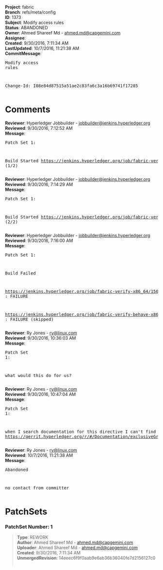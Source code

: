 <strong>Project</strong>: fabric<br><strong>Branch</strong>: refs/meta/config<br><strong>ID</strong>: 1373<br><strong>Subject</strong>: Modify access rules<br><strong>Status</strong>: ABANDONED<br><strong>Owner</strong>: Ahmed Shareef Md - ahmed.md@capgemini.com<br><strong>Assignee</strong>:<br><strong>Created</strong>: 9/30/2016, 7:11:34 AM<br><strong>LastUpdated</strong>: 10/7/2016, 11:21:38 AM<br><strong>CommitMessage</strong>:<br><pre>Modify access rules

Change-Id: I08e84d87515a51ae2c83fa6c3a16b69741f17285
</pre><h1>Comments</h1><strong>Reviewer</strong>: Hyperledger Jobbuilder - jobbuilder@jenkins.hyperledger.org<br><strong>Reviewed</strong>: 9/30/2016, 7:12:52 AM<br><strong>Message</strong>: <pre>Patch Set 1:

Build Started https://jenkins.hyperledger.org/job/fabric-verify-x86_64/1509/ (1/2)</pre><strong>Reviewer</strong>: Hyperledger Jobbuilder - jobbuilder@jenkins.hyperledger.org<br><strong>Reviewed</strong>: 9/30/2016, 7:14:29 AM<br><strong>Message</strong>: <pre>Patch Set 1:

Build Started https://jenkins.hyperledger.org/job/fabric-verify-behave-x86_64/424/ (2/2)</pre><strong>Reviewer</strong>: Hyperledger Jobbuilder - jobbuilder@jenkins.hyperledger.org<br><strong>Reviewed</strong>: 9/30/2016, 7:16:00 AM<br><strong>Message</strong>: <pre>Patch Set 1:

Build Failed 

https://jenkins.hyperledger.org/job/fabric-verify-x86_64/1509/ : FAILURE

https://jenkins.hyperledger.org/job/fabric-verify-behave-x86_64/424/ : FAILURE (skipped)</pre><strong>Reviewer</strong>: Ry Jones - ry@linux.com<br><strong>Reviewed</strong>: 9/30/2016, 10:36:03 AM<br><strong>Message</strong>: <pre>Patch Set 1:

what would this do for us?</pre><strong>Reviewer</strong>: Ry Jones - ry@linux.com<br><strong>Reviewed</strong>: 9/30/2016, 10:47:04 AM<br><strong>Message</strong>: <pre>Patch Set 1:

when I search documentation for this directive I can't find anything. https://gerrit.hyperledger.org/r/#/Documentation/exclusiveGroupPermissions</pre><strong>Reviewer</strong>: Ry Jones - ry@linux.com<br><strong>Reviewed</strong>: 10/7/2016, 11:21:38 AM<br><strong>Message</strong>: <pre>Abandoned

no contact from committer</pre><h1>PatchSets</h1><h3>PatchSet Number: 1</h3><blockquote><strong>Type</strong>: REWORK<br><strong>Author</strong>: Ahmed Shareef Md - ahmed.md@capgemini.com<br><strong>Uploader</strong>: Ahmed Shareef Md - ahmed.md@capgemini.com<br><strong>Created</strong>: 9/30/2016, 7:11:34 AM<br><strong>UnmergedRevision</strong>: 14eeec6f9f0aab9e6ab36b36040fe7d2156127c0<br><br></blockquote>